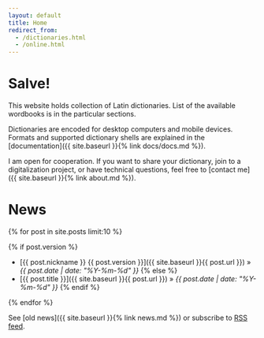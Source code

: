 ```yaml
---
layout: default
title: Home
redirect_from:
  - /dictionaries.html
  - /online.html
---
```


# Salve!

This website holds collection of Latin dictionaries. List of the available wordbooks is in the particular sections.

Dictionaries are encoded for desktop computers and mobile devices. Formats and supported dictionary shells are explained in the [documentation]({{ site.baseurl }}{% link docs/docs.md %}).

I am open for cooperation. If you want to share your dictionary, join to a digitalization project, or have technical questions, feel free to [contact me]({{ site.baseurl }}{% link about.md %}).

# News

{% for post in site.posts limit:10 %}

{% if post.version %}
*  [{{ post.nickname }} {{ post.version }}]({{ site.baseurl }}{{ post.url }}) » _{{ post.date | date: "%Y-%m-%d" }}_
{% else %}
*  [{{ post.title }}]({{ site.baseurl }}{{ post.url }}) » _{{ post.date | date: "%Y-%m-%d" }}_
{% endif %}

{% endfor %}

See [old news]({{ site.baseurl }}{% link news.md %}) or subscribe to [RSS feed](/feed.xml). 